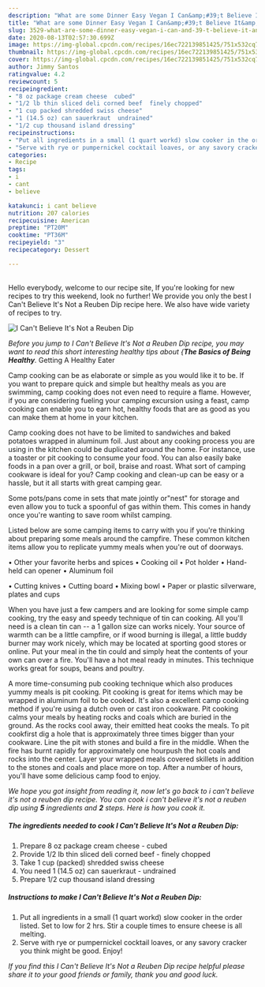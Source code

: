 ```yaml
---
description: "What are some Dinner Easy Vegan I Can&amp;#39;t Believe It&amp;#39;s Not a Reuben Dip"
title: "What are some Dinner Easy Vegan I Can&amp;#39;t Believe It&amp;#39;s Not a Reuben Dip"
slug: 3529-what-are-some-dinner-easy-vegan-i-can-and-39-t-believe-it-and-39-s-not-a-reuben-dip
date: 2020-08-13T02:57:30.699Z
image: https://img-global.cpcdn.com/recipes/16ec722139851425/751x532cq70/i-cant-believe-its-not-a-reuben-dip-recipe-main-photo.jpg
thumbnail: https://img-global.cpcdn.com/recipes/16ec722139851425/751x532cq70/i-cant-believe-its-not-a-reuben-dip-recipe-main-photo.jpg
cover: https://img-global.cpcdn.com/recipes/16ec722139851425/751x532cq70/i-cant-believe-its-not-a-reuben-dip-recipe-main-photo.jpg
author: Jimmy Santos
ratingvalue: 4.2
reviewcount: 5
recipeingredient:
- "8 oz package cream cheese  cubed"
- "1/2 lb thin sliced deli corned beef  finely chopped"
- "1 cup packed shredded swiss cheese"
- "1 (14.5 oz) can sauerkraut  undrained"
- "1/2 cup thousand island dressing"
recipeinstructions:
- "Put all ingredients in a small (1 quart workd) slow cooker in the order listed. Set to low for 2 hrs. Stir a couple times to ensure cheese is all melting."
- "Serve with rye or pumpernickel cocktail loaves, or any savory cracker you think might be good. Enjoy!"
categories:
- Recipe
tags:
- i
- cant
- believe

katakunci: i cant believe 
nutrition: 207 calories
recipecuisine: American
preptime: "PT20M"
cooktime: "PT36M"
recipeyield: "3"
recipecategory: Dessert

---
```

<br>
Hello everybody, welcome to our recipe site, If you're looking for new recipes to try this weekend, look no further! We provide you only the best I Can&#39;t Believe It&#39;s Not a Reuben Dip recipe here. We also have wide variety of recipes to try.
<br>


![I Can&#39;t Believe It&#39;s Not a Reuben Dip](https://img-global.cpcdn.com/recipes/16ec722139851425/751x532cq70/i-cant-believe-its-not-a-reuben-dip-recipe-main-photo.jpg)

<i>Before you jump to I Can&#39;t Believe It&#39;s Not a Reuben Dip recipe, you may want to read this short interesting healthy tips about {<strong>The Basics of Being Healthy</strong>.</i>
Getting A Healthy Eater

    
Camp cooking can be as elaborate or simple as you would like it to be. If you want to prepare quick and simple but healthy meals as you are swimming, camp cooking does not even need to require a flame. However, if you are considering fueling your camping excursion using a feast, camp cooking can enable you to earn hot, healthy foods that are as good as you can make them at home in your kitchen.

Camp cooking does not have to be limited to sandwiches and baked potatoes wrapped in aluminum foil.  Just about any cooking process you are using in the kitchen could be duplicated around the home. For instance, use a toaster or pit cooking to consume your food. You can also easily bake foods in a pan over a grill, or boil, braise and roast. What sort of camping cookware is ideal for you? Camp cooking and clean-up can be easy or a hassle, but it all starts with great camping gear.

Some pots/pans come in sets that mate jointly or"nest" for storage and even allow you to tuck a spoonful of gas within them. This comes in handy once you're wanting to save room whilst camping.

Listed below are some camping items to carry with you if you're thinking about preparing some meals around the campfire. These common kitchen items allow you to replicate yummy meals when you're out of doorways.


• Other your favorite herbs and spices
• Cooking oil
• Pot holder
• Hand-held can opener
• Aluminum foil

• Cutting knives
• Cutting board
• Mixing bowl
• Paper or plastic silverware, plates and cups

When you have just a few campers and are looking for some simple camp cooking, try the easy and speedy technique of tin can cooking. All you'll need is a clean tin can -- a 1 gallon size can works nicely. Your source of warmth can be a little campfire, or if wood burning is illegal, a little buddy burner may work nicely, which may be located at sporting good stores or online. Put your meal in the tin could and simply heat the contents of your own can over a fire. You'll have a hot meal ready in minutes.  This technique works great for soups, beans and poultry.

A more time-consuming pub cooking technique which also produces yummy meals is pit cooking. Pit cooking is great for items which may be wrapped in aluminum foil to be cooked.  It's also a excellent camp cooking method if you're using a dutch oven or cast iron cookware. Pit cooking calms your meals by heating rocks and coals which are buried in the ground. As the rocks cool away, their emitted heat cooks the meals. To pit cookfirst dig a hole that is approximately three times bigger than your cookware. Line the pit with stones and build a fire in the middle. When the fire has burnt rapidly for approximately one hourpush the hot coals and rocks into the center. Layer your wrapped meals covered skillets in addition to the stones and coals and place more on top. After a number of hours, you'll have some delicious camp food to enjoy.


<i>We hope you got insight from reading it, now let's go back to i can&#39;t believe it&#39;s not a reuben dip recipe. You can cook i can&#39;t believe it&#39;s not a reuben dip using <strong>5</strong> ingredients and <strong>2</strong> steps. Here is how you cook it.
</i>

##### The ingredients needed to cook I Can&#39;t Believe It&#39;s Not a Reuben Dip:

1. Prepare 8 oz package cream cheese - cubed
1. Provide 1/2 lb thin sliced deli corned beef - finely chopped
1. Take 1 cup (packed) shredded swiss cheese
1. You need 1 (14.5 oz) can sauerkraut - undrained
1. Prepare 1/2 cup thousand island dressing


##### Instructions to make I Can&#39;t Believe It&#39;s Not a Reuben Dip:

1. Put all ingredients in a small (1 quart workd) slow cooker in the order listed. Set to low for 2 hrs. Stir a couple times to ensure cheese is all melting.
1. Serve with rye or pumpernickel cocktail loaves, or any savory cracker you think might be good. Enjoy!




<i>If you find this I Can&#39;t Believe It&#39;s Not a Reuben Dip recipe helpful please share it to your good friends or family, thank you and good luck.</i>
